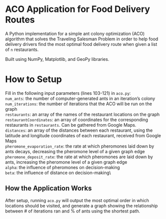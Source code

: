 # ACO Application for Food Delivery Routes
A Python implementation for a simple ant colony optimization (ACO) algorithm that solves the Traveling Salesman Problem in order to help food delivery drivers find the most optimal food delivery route when given a list of `n` restaurants.

Built using NumPy, Matplotlib, and GeoPy libraries.
 
# How to Setup
Fill in the following input parameters (lines 103-121) in `aco.py`:\
    `num_ants`: the number of computer-generated ants in an iteration’s colony\
    `num_iterations`: the number of iterations that the ACO will be run on the graph\
    `restaurants`: an array of the names of the restaurant locations on the graph\
    `restaurantCoordinates`: an array of coordinates for the corresponding restaurants in `restaurants`. Can be gathered from Google Maps.\
    `distances`: an array of the distances between each restaurant, using the latitude and longitude coordinates of each restaurant, received from Google Maps\
    `pheromone_evaporation_rate`: the rate at which pheromones laid down by ants decays, decreasing the pheromone level of a given graph edge\
    `pheromone_deposit_rate`: the rate at which pheromones are laid down by ants, increasing the pheromone level of a given graph edge\
    `alpha`: the influence of pheromones on decision-making\
    `beta`: the influence of distance on decision-making\

## How the Application Works
After setup, running `aco.py` will output the most optimal order in which locations should be visited, and generate a graph showing the relationship between # of iterations ran and % of ants using the shortest path.
